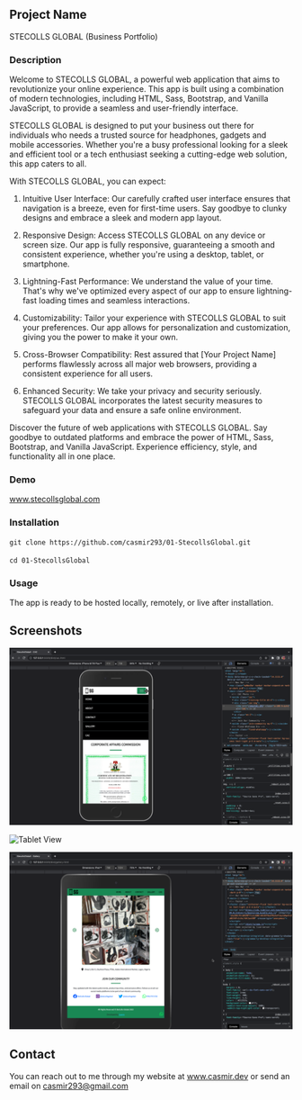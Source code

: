 ## Project Name

STECOLLS GLOBAL (Business Portfolio)

### Description

Welcome to STECOLLS GLOBAL, a powerful web application that aims to revolutionize your online experience. This app is built using a combination of modern technologies, including HTML, Sass, Bootstrap, and Vanilla JavaScript, to provide a seamless and user-friendly interface.

STECOLLS GLOBAL is designed to put your business out there for individuals who needs a trusted source for headphones, gadgets and mobile accessories. Whether you're a busy professional looking for a sleek and efficient tool or a tech enthusiast seeking a cutting-edge web solution, this app caters to all.

With STECOLLS GLOBAL, you can expect:

1. Intuitive User Interface: Our carefully crafted user interface ensures that navigation is a breeze, even for first-time users. Say goodbye to clunky designs and embrace a sleek and modern app layout.

2. Responsive Design: Access STECOLLS GLOBAL on any device or screen size. Our app is fully responsive, guaranteeing a smooth and consistent experience, whether you're using a desktop, tablet, or smartphone.

3. Lightning-Fast Performance: We understand the value of your time. That's why we've optimized every aspect of our app to ensure lightning-fast loading times and seamless interactions.

4. Customizability: Tailor your experience with STECOLLS GLOBAL to suit your preferences. Our app allows for personalization and customization, giving you the power to make it your own.

5. Cross-Browser Compatibility: Rest assured that [Your Project Name] performs flawlessly across all major web browsers, providing a consistent experience for all users.

6. Enhanced Security: We take your privacy and security seriously. STECOLLS GLOBAL incorporates the latest security measures to safeguard your data and ensure a safe online environment.

Discover the future of web applications with STECOLLS GLOBAL. Say goodbye to outdated platforms and embrace the power of HTML, Sass, Bootstrap, and Vanilla JavaScript. Experience efficiency, style, and functionality all in one place.

### Demo

www.stecollsglobal.com

### Installation

    git clone https://github.com/casmir293/01-StecollsGlobal.git

    cd 01-StecollsGlobal

### Usage

The app is ready to be hosted locally, remotely, or live after installation.

## Screenshots

![Mobile View](/README-img/readme1.png)

![Tablet View](/README-img/readme2.png)

![Desktop View](/README-img/readme3.png)

## Contact

You can reach out to me through my website at www.casmir.dev or send an email on casmir293@gmail.com
